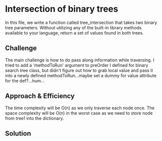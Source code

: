 # Intersection of binary trees
<!-- Short summary or background information -->
In this file, we write a function called tree_intersection that takes two binary tree parameters. Without utilizing any of the built-in library methods available to your language, return a set of values found in both trees.

## Challenge
<!-- Description of the challenge -->
The main challenge is how to do pass along information while traversing. I tried to add a 'methodToRun' argument to preOrder I defined for binary search tree class, but didn't figure out how to grab local value and pass it into a newly defined methodToRun...maybe set a dummy for value attribute for the def?...hum...

## Approach & Efficiency
<!-- What approach did you take? Why? What is the Big O space/time for this approach? -->
The time complexity will be O(n) as we only traverse each node once.
The space complexity will be O(n) in the worst case as we need to store node from tree1 into the dictionary.


## Solution
<!-- Embedded whiteboard image -->
